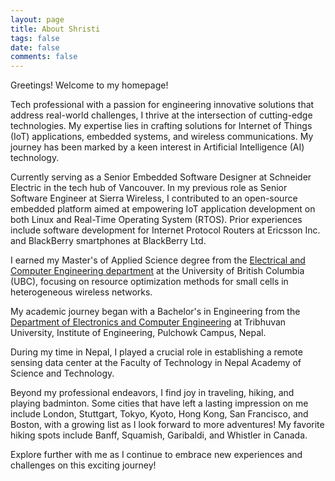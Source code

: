 ```yaml
---
layout: page
title: About Shristi
tags: false
date: false
comments: false
---
```


Greetings! Welcome to my homepage!

Tech professional with a passion for engineering innovative solutions that address real-world challenges, I thrive at the intersection of cutting-edge technologies. My expertise lies in crafting solutions for Internet of Things (IoT) applications, embedded systems, and wireless communications. My journey has been marked by a keen interest in Artificial Intelligence (AI) technology.

Currently serving as a Senior Embedded Software Designer at Schneider Electric in the tech hub of Vancouver. In my previous role as Senior Software Engineer at Sierra Wireless, I contributed to an open-source embedded platform aimed at empowering IoT application development on both Linux and Real-Time Operating System (RTOS). Prior experiences include software development for Internet Protocol Routers at Ericsson Inc. and BlackBerry smartphones at BlackBerry Ltd.

I earned my Master's of Applied Science degree from the [Electrical and Computer Engineering department]((https://www.ece.ubc.ca/)) at the University of British Columbia (UBC), focusing on resource optimization methods for small cells in heterogeneous wireless networks. 

My academic journey began with a Bachelor's in Engineering from the [Department of Electronics and Computer Engineering](https://doece.pcampus.edu.np/) at Tribhuvan University, Institute of Engineering, Pulchowk Campus, Nepal. 

During my time in Nepal, I played a crucial role in establishing a remote sensing data center at the Faculty of Technology in Nepal Academy of Science and Technology.

Beyond my professional endeavors, I find joy in traveling, hiking, and playing badminton. Some cities that have left a lasting impression on me include London, Stuttgart, Tokyo, Kyoto, Hong Kong, San Francisco, and Boston, with a growing list as I look forward to more adventures! My favorite hiking spots include Banff, Squamish, Garibaldi, and Whistler in Canada. 

Explore further with me as I continue to embrace new experiences and challenges on this exciting journey!
